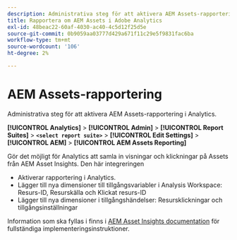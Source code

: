 ```yaml
---
description: Administrativa steg för att aktivera AEM Assets-rapportering i Analytics.
title: Rapportera om AEM Assets i Adobe Analytics
exl-id: 48beac22-60af-4030-ac40-4c5d12f25d5e
source-git-commit: 0b9059aa03777d429a671f11c29e5f9831fac6ba
workflow-type: tm+mt
source-wordcount: '106'
ht-degree: 2%

---
```


# AEM Assets-rapportering

Administrativa steg för att aktivera AEM Assets-rapportering i Analytics.

**[!UICONTROL Analytics]** > **[!UICONTROL Admin]** > **[!UICONTROL Report Suites]** > **`<select report suite>`** > **[!UICONTROL Edit Settings]** > **[!UICONTROL AEM]** > **[!UICONTROL AEM Assets Reporting]**

Gör det möjligt för Analytics att samla in visningar och klickningar på Assets från AEM Asset Insights. Den här integreringen

* Aktiverar rapportering i Analytics.
* Lägger till nya dimensioner till tillgångsvariabler i Analysis Workspace: Resurs-ID, Resurskälla och Klickat resurs-ID
* Lägger till nya dimensioner i tillgångshändelser: Resursklickningar och tillgångsinställningar

Information som ska fyllas i finns i [AEM Asset Insights documentation](https://experienceleague.adobe.com/docs/experience-manager-cloud-service/assets/manage/assets-insights.html?lang=en) för fullständiga implementeringsinstruktioner.
